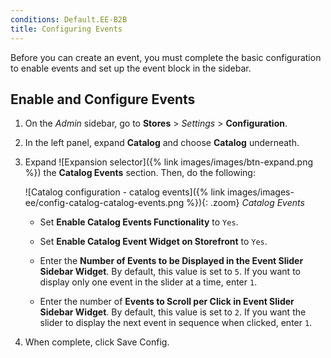 ```yaml
---
conditions: Default.EE-B2B
title: Configuring Events
---
```


Before you can create an event, you must complete the basic configuration to enable events and set up the event block in the sidebar.

## Enable and Configure Events

1. On the _Admin_ sidebar, go to **Stores** > _Settings_ > **Configuration**.

1. In the left panel, expand **Catalog** and choose **Catalog** underneath.

1. Expand ![Expansion selector]({% link images/images/btn-expand.png %}) the **Catalog Events** section. Then, do the following:

    ![Catalog configuration - catalog events]({% link images/images-ee/config-catalog-catalog-events.png %}){: .zoom}
    _Catalog Events_

    - Set **Enable Catalog Events Functionality** to `Yes`.

    - Set **Enable Catalog Event Widget on Storefront** to `Yes`.

    - Enter the **Number of Events to be Displayed in the Event Slider Sidebar Widget**. By default, this value is set to `5`. If you want to display only one event in the slider at a time, enter `1`.

    - Enter the number of **Events to Scroll per Click in Event Slider Sidebar Widget**. By default, this value is set to `2`. If you want the slider to display the next event in sequence when clicked, enter `1`.

1. When complete, click <span class="btn">Save Config</span>.
